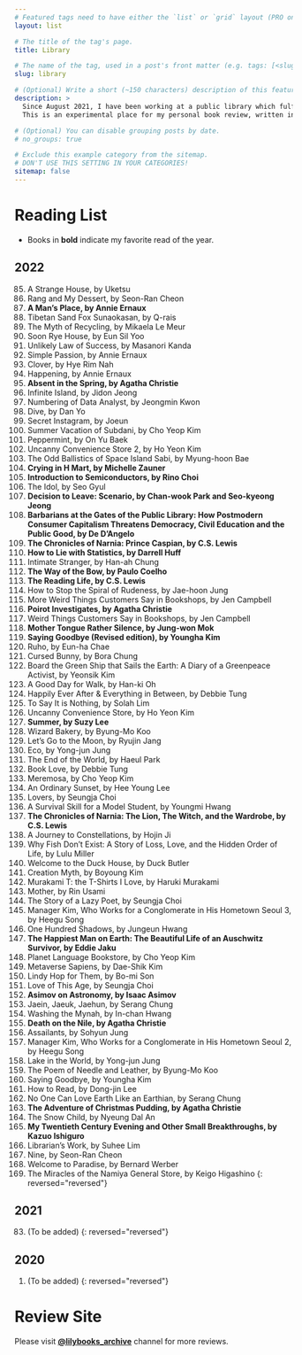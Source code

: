 ```yaml
---
# Featured tags need to have either the `list` or `grid` layout (PRO only).
layout: list

# The title of the tag's page.
title: Library

# The name of the tag, used in a post's front matter (e.g. tags: [<slug>]).
slug: library

# (Optional) Write a short (~150 characters) description of this featured tag.
description: >
  Since August 2021, I have been working at a public library which fulfills my compulsory military service in South Korea. I have been reading books in the library which covers international fiction(sci-fi, YA, mystery, historical, realistic), math, astronomy, statistics, environment, philosophy, biography, art and various branches of social science. 
  This is an experimental place for my personal book review, written in either Korean or English. More info at my another Instagram site @lilybooks_archive.

# (Optional) You can disable grouping posts by date.
# no_groups: true

# Exclude this example category from the sitemap.
# DON'T USE THIS SETTING IN YOUR CATEGORIES!
sitemap: false
---
```


# Reading List
* Books in **bold** indicate my favorite read of the year.

## 2022
85. A Strange House, by Uketsu
84. Rang and My Dessert, by Seon-Ran Cheon
83. **A Man’s Place, by Annie Ernaux**
82. Tibetan Sand Fox Sunaokasan, by Q-rais
81. The Myth of Recycling, by Mikaela Le Meur
80. Soon Rye House, by Eun Sil Yoo
79. Unlikely Law of Success, by Masanori Kanda
78. Simple Passion, by Annie Ernaux
77. Clover, by Hye Rim Nah
76. Happening, by Annie Ernaux
75. **Absent in the Spring, by Agatha Christie**
74. Infinite Island, by Jidon Jeong
73. Numbering of Data Analyst, by Jeongmin Kwon
72. Dive, by Dan Yo
71. Secret Instagram, by Joeun
70. Summer Vacation of Subdani, by Cho Yeop Kim
69. Peppermint, by On Yu Baek
68. Uncanny Convenience Store 2, by Ho Yeon Kim
67. The Odd Ballistics of Space Island Sabi, by Myung-hoon Bae
66. **Crying in H Mart, by Michelle Zauner**
65. **Introduction to Semiconductors, by Rino Choi**
64. The Idol, by Seo Gyul
63. **Decision to Leave: Scenario, by Chan-wook Park and Seo-kyeong Jeong**
62. **Barbarians at the Gates of the Public Library: How Postmodern Consumer Capitalism Threatens Democracy, Civil Education and the Public Good, by De D’Angelo**
61. **The Chronicles of Narnia: Prince Caspian, by C.S. Lewis**
60. **How to Lie with Statistics, by Darrell Huff**
59. Intimate Stranger, by Han-ah Chung
58. **The Way of the Bow, by Paulo Coelho**
57. **The Reading Life, by C.S. Lewis**
56. How to Stop the Spiral of Rudeness, by Jae-hoon Jung
55. More Weird Things Customers Say in Bookshops, by Jen Campbell
54. **Poirot Investigates, by Agatha Christie**
53. Weird Things Customers Say in Bookshops, by Jen Campbell
52. **Mother Tongue Rather Silence, by Jung-won Mok**
51. **Saying Goodbye (Revised edition), by Youngha Kim** 
50. Ruho, by Eun-ha Chae
49. Cursed Bunny, by Bora Chung
48. Board the Green Ship that Sails the Earth: A Diary of a Greenpeace Activist, by Yeonsik Kim
47. A Good Day for Walk, by Han-ki Oh
46. Happily Ever After & Everything in Between, by Debbie Tung
45. To Say It is Nothing, by Solah Lim
44. Uncanny Convenience Store, by Ho Yeon Kim
43. **Summer, by Suzy Lee**
42. Wizard Bakery, by Byung-Mo Koo
41. Let’s Go to the Moon, by Ryujin Jang
40. Eco, by Yong-jun Jung
39. The End of the World, by Haeul Park
38. Book Love, by Debbie Tung
37. Meremosa, by Cho Yeop Kim
36. An Ordinary Sunset, by Hee Young Lee
35. Lovers, by Seungja Choi
34. A Survival Skill for a Model Student, by Youngmi Hwang
33. **The Chronicles of Narnia: The Lion, The Witch, and the Wardrobe, by C.S. Lewis**
32. A Journey to Constellations, by Hojin Ji
31. Why Fish Don’t Exist: A Story of Loss, Love, and the Hidden Order of Life, by Lulu Miller
30. Welcome to the Duck House, by Duck Butler
29. Creation Myth, by Boyoung Kim
28. Murakami T: the T-Shirts I Love, by Haruki Murakami
27. Mother, by Rin Usami
26. The Story of a Lazy Poet, by Seungja Choi
25. Manager Kim, Who Works for a Conglomerate in His Hometown Seoul 3, by Heegu Song
24. One Hundred Shadows, by Jungeun Hwang
23. **The Happiest Man on Earth: The Beautiful Life of an Auschwitz Survivor, by Eddie Jaku**
22. Planet Language Bookstore, by Cho Yeop Kim
21. Metaverse Sapiens, by Dae-Shik Kim
20. Lindy Hop for Them, by Bo-mi Son
19. Love of This Age, by Seungja Choi
18. **Asimov on Astronomy, by Isaac Asimov**
17. Jaein, Jaeuk, Jaehun, by Serang Chung
16. Washing the Mynah, by In-chan Hwang
15. **Death on the Nile, by Agatha Christie**
14. Assailants, by Sohyun Jung
13. Manager Kim, Who Works for a Conglomerate in His Hometown Seoul 2, by Heegu Song
12. Lake in the World, by Yong-jun Jung
11. The Poem of Needle and Leather, by Byung-Mo Koo
10. Saying Goodbye, by Youngha Kim
9. How to Read, by Dong-jin Lee
8. No One Can Love Earth Like an Earthian, by Serang Chung
7. **The Adventure of Christmas Pudding, by Agatha Christie**
6. The Snow Child, by Nyeung Dal An
5. **My Twentieth Century Evening and Other Small Breakthroughs, by Kazuo Ishiguro**
4. Librarian’s Work, by Suhee Lim
3. Nine, by Seon-Ran Cheon
2. Welcome to Paradise, by Bernard Werber
1. The Miracles of the Namiya General Store, by Keigo Higashino
{: reversed="reversed"}

## 2021
83. (To be added)
{: reversed="reversed"}

## 2020
1. (To be added)
{: reversed="reversed"}

# Review Site
Please visit **[@lilybooks_archive](https://www.instagram.com/lilybooks_archive/)** channel for more reviews.